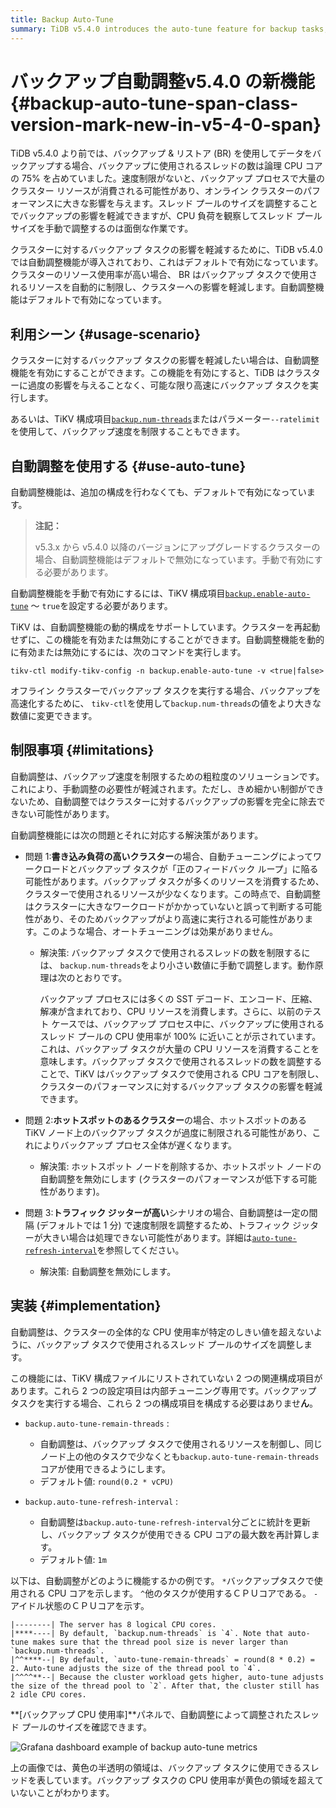 ```yaml
---
title: Backup Auto-Tune
summary: TiDB v5.4.0 introduces the auto-tune feature for backup tasks, which is enabled by default. It limits the resources used by backup tasks to reduce their impact on the cluster. You can enable or disable the feature dynamically without restarting the cluster. However, auto-tune may not completely remove the impact of backup on the cluster due to limitations. Adjusting the number of threads used by backup tasks can help mitigate the impact in certain scenarios.
---
```


# バックアップ自動調整<span class="version-mark">v5.4.0 の新機能</span> {#backup-auto-tune-span-class-version-mark-new-in-v5-4-0-span}

TiDB v5.4.0 より前では、バックアップ &amp; リストア (BR) を使用してデータをバックアップする場合、バックアップに使用されるスレッドの数は論理 CPU コアの 75% を占めていました。速度制限がないと、バックアップ プロセスで大量のクラスター リソースが消費される可能性があり、オンライン クラスターのパフォーマンスに大きな影響を与えます。スレッド プールのサイズを調整することでバックアップの影響を軽減できますが、CPU 負荷を観察してスレッド プール サイズを手動で調整するのは面倒な作業です。

クラスターに対するバックアップ タスクの影響を軽減するために、TiDB v5.4.0 では自動調整機能が導入されており、これはデフォルトで有効になっています。クラスターのリソース使用率が高い場合、 BR はバックアップ タスクで使用されるリソースを自動的に制限し、クラスターへの影響を軽減します。自動調整機能はデフォルトで有効になっています。

## 利用シーン {#usage-scenario}

クラスターに対するバックアップ タスクの影響を軽減したい場合は、自動調整機能を有効にすることができます。この機能を有効にすると、TiDB はクラスターに過度の影響を与えることなく、可能な限り高速にバックアップ タスクを実行します。

あるいは、TiKV 構成項目[`backup.num-threads`](/tikv-configuration-file.md#num-threads-1)またはパラメーター`--ratelimit`を使用して、バックアップ速度を制限することもできます。

## 自動調整を使用する {#use-auto-tune}

自動調整機能は、追加の構成を行わなくても、デフォルトで有効になっています。

> **注記：**
>
> v5.3.x から v5.4.0 以降のバージョンにアップグレードするクラスターの場合、自動調整機能はデフォルトで無効になっています。手動で有効にする必要があります。

自動調整機能を手動で有効にするには、TiKV 構成項目[`backup.enable-auto-tune`](/tikv-configuration-file.md#enable-auto-tune-new-in-v540) ～ `true`を設定する必要があります。

TiKV は、自動調整機能の動的構成をサポートしています。クラスターを再起動せずに、この機能を有効または無効にすることができます。自動調整機能を動的に有効または無効にするには、次のコマンドを実行します。

```shell
tikv-ctl modify-tikv-config -n backup.enable-auto-tune -v <true|false>
```

オフライン クラスターでバックアップ タスクを実行する場合、バックアップを高速化するために、 `tikv-ctl`を使用して`backup.num-threads`の値をより大きな数値に変更できます。

## 制限事項 {#limitations}

自動調整は、バックアップ速度を制限するための粗粒度のソリューションです。これにより、手動調整の必要性が軽減されます。ただし、きめ細かい制御ができないため、自動調整ではクラスターに対するバックアップの影響を完全に除去できない可能性があります。

自動調整機能には次の問題とそれに対応する解決策があります。

-   問題 1:**書き込み負荷の高いクラスター**の場合、自動チューニングによってワークロードとバックアップ タスクが「正のフィードバック ループ」に陥る可能性があります。バックアップ タスクが多くのリソースを消費するため、クラスターで使用されるリソースが少なくなります。この時点で、自動調整はクラスターに大きなワークロードがかかっていないと誤って判断する可能性があり、そのためバックアップがより高速に実行される可能性があります。このような場合、オートチューニングは効果がありません。

    -   解決策: バックアップ タスクで使用されるスレッドの数を制限するには、 `backup.num-threads`をより小さい数値に手動で調整します。動作原理は次のとおりです。

        バックアップ プロセスには多くの SST デコード、エンコード、圧縮、解凍が含まれており、CPU リソースを消費します。さらに、以前のテスト ケースでは、バックアップ プロセス中に、バックアップに使用されるスレッド プールの CPU 使用率が 100% に近いことが示されています。これは、バックアップ タスクが大量の CPU リソースを消費することを意味します。バックアップ タスクで使用されるスレッドの数を調整することで、TiKV はバックアップ タスクで使用される CPU コアを制限し、クラスターのパフォーマンスに対するバックアップ タスクの影響を軽減できます。

-   問題 2:**ホットスポットのあるクラスター**の場合、ホットスポットのある TiKV ノード上のバックアップ タスクが過度に制限される可能性があり、これによりバックアップ プロセス全体が遅くなります。

    -   解決策: ホットスポット ノードを削除するか、ホットスポット ノードの自動調整を無効にします (クラスターのパフォーマンスが低下する可能性があります)。

-   問題 3:**トラフィック ジッターが高い**シナリオの場合、自動調整は一定の間隔 (デフォルトでは 1 分) で速度制限を調整するため、トラフィック ジッターが大きい場合は処理できない可能性があります。詳細は[`auto-tune-refresh-interval`](#implementation)を参照してください。

    -   解決策: 自動調整を無効にします。

## 実装 {#implementation}

自動調整は、クラスターの全体的な CPU 使用率が特定のしきい値を超えないように、バックアップ タスクで使用されるスレッド プールのサイズを調整します。

この機能には、TiKV 構成ファイルにリストされていない 2 つの関連構成項目があります。これら 2 つの設定項目は内部チューニング専用です。バックアップ タスクを実行する場合、これら 2 つの構成項目を構成する必要はありませ**ん**。

-   `backup.auto-tune-remain-threads` :

    -   自動調整は、バックアップ タスクで使用されるリソースを制御し、同じノード上の他のタスクで少なくとも`backup.auto-tune-remain-threads`コアが使用できるようにします。
    -   デフォルト値: `round(0.2 * vCPU)`

-   `backup.auto-tune-refresh-interval` :

    -   自動調整は`backup.auto-tune-refresh-interval`分ごとに統計を更新し、バックアップ タスクが使用できる CPU コアの最大数を再計算します。
    -   デフォルト値: `1m`

以下は、自動調整がどのように機能するかの例です。 `*`バックアップタスクで使用される CPU コアを示します。 `^`他のタスクが使用するＣＰＵコアである。 `-`アイドル状態のＣＰＵコアを示す。

    |--------| The server has 8 logical CPU cores.
    |****----| By default, `backup.num-threads` is `4`. Note that auto-tune makes sure that the thread pool size is never larger than `backup.num-threads`.
    |^^****--| By default, `auto-tune-remain-threads` = round(8 * 0.2) = 2. Auto-tune adjusts the size of the thread pool to `4`.
    |^^^^**--| Because the cluster workload gets higher, auto-tune adjusts the size of the thread pool to `2`. After that, the cluster still has 2 idle CPU cores.

**[バックアップ CPU 使用率]**パネルで、自動調整によって調整されたスレッド プールのサイズを確認できます。

![Grafana dashboard example of backup auto-tune metrics](https://download.pingcap.com/images/docs/br/br-auto-throttle.png)

上の画像では、黄色の半透明の領域は、バックアップ タスクに使用できるスレッドを表しています。バックアップ タスクの CPU 使用率が黄色の領域を超えていないことがわかります。
